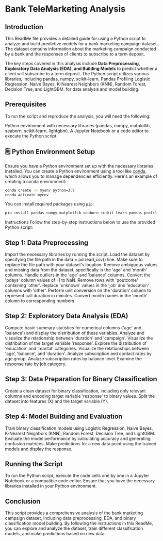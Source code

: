 # Bank TeleMarketing Analysis

## Introduction
This ReadMe file provides a detailed guide for using a Python script to analyze and build predictive models for a bank marketing campaign dataset. The dataset contains information about the marketing campaign conducted by a bank and the responses of clients to subscribe to a term deposit.

The key steps covered in this analysis include **Data Preprocessing, Exploratory Data Analysis (EDA), and Building Models** to predict whether a client will subscribe to a term deposit. The Python script utilizes various libraries, including pandas, numpy, scikit-learn, Pandas Profiling Logistic Regression, Naive Bayes, K-Nearest Neighbors (KNN), Random Forest, Decision Tree, and LightGBM. for data analysis and model building.

## Prerequisites
To run the script and reproduce the analysis, you will need the following:

Python environment with necessary libraries (pandas, numpy, matplotlib, seaborn, scikit-learn, lightgbm).
A Jupyter Notebook or a code editor to execute the Python script.

## :spiral_notepad: Python Environment Setup
Ensure you have a Python environment set up with the necessary libraries installed. You can create a Python environment using a tool like [conda](https://docs.conda.io/en/latest/), which allows you to manage dependencies efficiently. Here's an example of creating a conda environment:

```bash
conda create -n myenv python=3.7
conda activate myenv
```

You can install required packages using `pip`:

```bash
pip install pandas numpy matplotlib seaborn scikit-learn pandas-profiling
```

Instructions
Follow the step-by-step instructions below to use the provided Python script:

## Step 1: Data Preprocessing
Import the necessary libraries by running the script.
Load the dataset by specifying the file path in the data = pd.read_csv() line. Make sure to replace the file path with your dataset's location.
Remove ambiguous values and missing data from the dataset, specifically in the 'age' and 'month' columns.
Handle outliers in the 'age' and 'balance' columns.
Convert the 'pdays' column values of -1 to NaN.
Remove rows with 'poutcome' containing 'other'.
Replace 'unknown' values in the 'job' and 'education' columns with 'other'.
Perform unit conversion on the 'duration' column to represent call duration in minutes.
Convert month names in the 'month' column to corresponding numbers.

## Step 2: Exploratory Data Analysis (EDA)
Compute basic summary statistics for numerical columns ('age' and 'balance') and display the distribution of these variables.
Analyze and visualize the relationship between 'duration' and 'campaign'.
Visualize the distribution of the target variable 'response'.
Explore the distribution of 'education' and 'marital' categories.
Visualize the relationships between 'age', 'balance', and 'duration'.
Analyze subscription and contact rates by age group.
Analyze subscription rates by balance level.
Examine the response rate by job category.


## Step 3: Data Preparation for Binary Classification
Create a clean dataset for binary classification, including only relevant columns and encoding target variable 'response' to binary values.
Split the dataset into features (X) and the target variable (Y).

## Step 4: Model Building and Evaluation
Train binary classification models using Logistic Regression, Naive Bayes, K-Nearest Neighbors (KNN), Random Forest, Decision Tree, and LightGBM.
Evaluate the model performance by calculating accuracy and generating confusion matrices.
Make predictions for a new data point using the trained models and display the response.

## Running the Script
To run the Python script, execute the code cells one by one in a Jupyter Notebook or a compatible code editor. Ensure that you have the necessary libraries installed in your Python environment.

## Conclusion

This script provides a comprehensive analysis of the bank marketing campaign dataset, including data preprocessing, EDA, and binary classification model building. By following the instructions in this ReadMe, you can explore and analyze the dataset, train different classification models, and make predictions based on new data.
